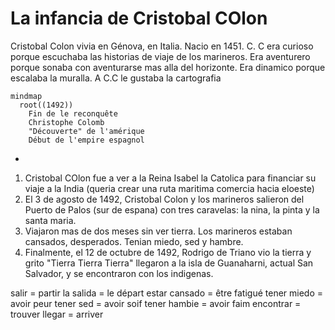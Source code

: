 # La infancia de Cristobal COlon

Cristobal Colon vivia en Génova, en Italia. Nacio en 1451. C. C era curioso porque escuchaba las historias de viaje de los marineros. Era aventurero porque sonaba con aventurarse mas alla del horizonte. Era dinamico porque escalaba la muralla. A C.C le gustaba la cartografia

```mermaid
mindmap
  root((1492))
    Fin de le reconquête
    Christophe Colomb
    "Découverte" de l'amérique
    Début de l'empire espagnol
```


- 

1) Cristobal COlon fue a ver a la Reina Isabel la Catolica para financiar su viaje a la India (queria crear una ruta maritima comercia hacia eloeste)
2) El 3 de agosto de 1492, Cristobal Colon y los marineros salieron  del Puerto de Palos (sur de espana) con tres caravelas: la nina, la pinta y la santa maria.
3) Viajaron mas de dos meses sin ver tierra. Los marineros estaban cansados, desperados. Tenian miedo, sed y hambre.
4) Finalmente, el 12 de octubre de 1492, Rodrigo de Triano vio la tierra y grito "Tierra Tierra Tierra" llegaron a la isla de Guanaharni, actual San Salvador, y se encontraron con los indigenas.


salir = partir
la salida = le départ
estar cansado = être fatigué
tener miedo = avoir peur
tener sed = avoir soif
tener hambie = avoir faim
encontrar = trouver
llegar = arriver


 